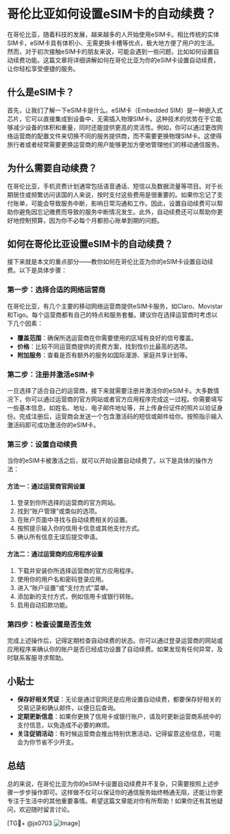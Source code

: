 # 哥伦比亚如何设置eSIM卡的自动续费？

在哥伦比亚，随着科技的发展，越来越多的人开始使用eSIM卡。相比传统的实体SIM卡，eSIM卡具有体积小、无需更换卡槽等优点，极大地方便了用户的生活。然而，对于初次接触eSIM卡的朋友来说，可能会遇到一些问题，比如如何设置自动续费功能。这篇文章将详细讲解如何在哥伦比亚为你的eSIM卡设置自动续费，让你轻松享受便捷的服务。

## 什么是eSIM卡？

首先，让我们了解一下eSIM卡是什么。eSIM卡（Embedded SIM）是一种嵌入式芯片，它可以直接集成到设备中，无需插入物理SIM卡。这种技术的优势在于它能够减少设备的体积和重量，同时还能提供更高的灵活性。例如，你可以通过更改网络运营商的配置文件来切换不同的服务提供商，而不需要更换物理SIM卡。这使得旅行者或者经常需要更换运营商的用户能够更加方便地管理他们的移动通信服务。

## 为什么需要自动续费？

在哥伦比亚，手机资费计划通常包括语音通话、短信以及数据流量等项目。对于长期居住或频繁访问该国的人来说，按时支付这些费用是很重要的。如果你忘记了支付账单，可能会导致服务中断，影响日常沟通和工作。因此，设置自动续费可以帮助你避免因忘记缴费而导致的服务中断情况发生。此外，自动续费还可以帮助你更好地控制预算，因为你不必每个月都担心账单到期的问题。

## 如何在哥伦比亚设置eSIM卡的自动续费？

接下来就是本文的重点部分——教你如何在哥伦比亚为你的eSIM卡设置自动续费。以下是具体步骤：

### 第一步：选择合适的网络运营商

在哥伦比亚，有几个主要的移动网络运营商提供eSIM卡服务，如Claro、Movistar和Tigo。每个运营商都有自己的特点和服务套餐。建议你在选择运营商时考虑以下几个因素：
- **覆盖范围**：确保所选运营商在你需要使用的区域有良好的信号覆盖。
- **价格**：比较不同运营商提供的资费方案，找到性价比最高的选项。
- **附加服务**：查看是否有额外的服务如国际漫游、家庭共享计划等。

### 第二步：注册并激活eSIM卡

一旦选择了适合自己的运营商，接下来就需要注册并激活你的eSIM卡。大多数情况下，你可以通过运营商的官方网站或者官方应用程序完成这一过程。你需要填写一些基本信息，如姓名、地址、电子邮件地址等，并上传身份证件的照片以验证身份。完成注册后，运营商会发送一个包含激活码的短信或邮件给你。按照指示输入激活码即可成功激活你的eSIM卡。

### 第三步：设置自动续费

当你的eSIM卡被激活之后，就可以开始设置自动续费了。以下是具体的操作方法：

#### 方法一：通过运营商官网设置

1. 登录到你所选择的运营商的官方网站。
2. 找到“账户管理”或类似的选项。
3. 在账户页面中寻找与自动续费相关的设置。
4. 按照提示输入你的信用卡信息或其他支付方式。
5. 确认所有信息无误后提交申请。

#### 方法二：通过运营商的应用程序设置

1. 下载并安装你所选择运营商的官方应用程序。
2. 使用你的用户名和密码登录应用。
3. 进入“账户设置”或“支付方式”菜单。
4. 添加新的支付方式，例如信用卡或银行转账。
5. 启用自动扣款功能。

### 第四步：检查设置是否生效

完成上述操作后，记得定期检查自动续费的状态。你可以通过登录运营商的网站或应用程序来确认你的账户是否已经成功设置了自动续费。如果发现有任何异常，及时联系客服寻求帮助。

## 小贴士

- **保存好相关凭证**：无论是通过官网还是应用设置自动续费，都要保存好相关的交易记录和确认邮件，以便日后查询。
- **定期更新信息**：如果你更换了信用卡或银行账户，请及时更新运营商系统中的支付信息，以免造成不必要的麻烦。
- **关注促销活动**：有时候运营商会推出特别优惠活动，记得留意这些信息，可能会为你节省不少开支。

## 总结

总的来说，在哥伦比亚为你的eSIM卡设置自动续费并不复杂，只需要按照上述步骤一步步操作即可。这样做不仅可以保证你的通信服务始终畅通无阻，还能让你更专注于生活中的其他重要事情。希望这篇文章能对你有所帮助！如果你还有其他疑问，欢迎随时留言讨论。

[TG💪+ @jx0703 ![Image](https://github.com/user-attachments/assets/dbca1d08-cadb-493c-b0ec-ad6f7a83f270)]